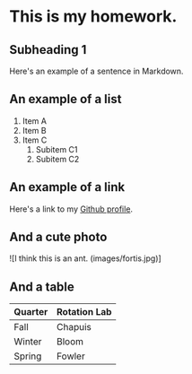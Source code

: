 # This is my homework.

## Subheading 1
Here's an example of a sentence in Markdown.

## An example of a list
1. Item A
2. Item B
3. Item C
    1. Subitem C1
    2. Subitem C2

## An example of a link
Here's a link to my [Github profile](https://github.com/arjunjkumar).

## And a cute photo
![I think this is an ant. (images/fortis.jpg)]

## And a table
| Quarter | Rotation Lab |
| --- | --- |
| Fall | Chapuis |
| Winter | Bloom |
| Spring | Fowler |